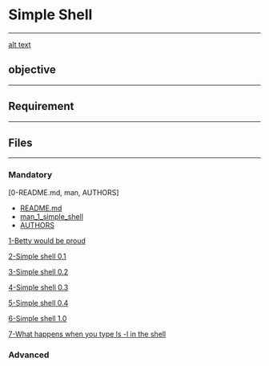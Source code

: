 # Simple Shell
___
[alt text](https://fiverr-res.cloudinary.com/images/t_main1,q_auto,f_auto,q_auto,f_auto/gigs/108598911/original/5518342da48d1281b7648d0dbbc14cc4b6b56d49/make-shell-scripts-to-accomplish-your-linux-unix-tasks.png)


## objective
___

## Requirement
___

## Files
___
### Mandatory
[0-README.md, man, AUTHORS]
- [README.md]()
- [man_1_simple_shell]()
- [AUTHORS]()

[1-Betty would be proud]()

[2-Simple shell 0.1]()

[3-Simple shell 0.2]()

[4-Simple shell 0.3]()

[5-Simple shell 0.4]()

[6-Simple shell 1.0]()

[7-What happens when you type ls -l in the shell]()
### Advanced